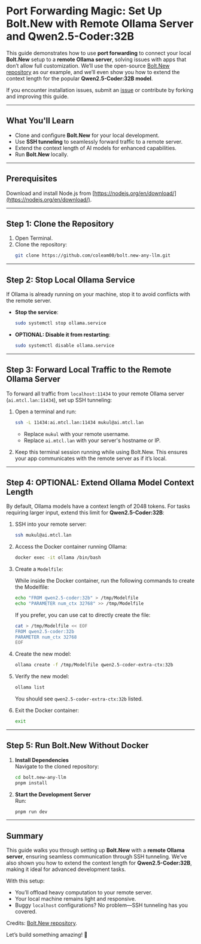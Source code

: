# **Port Forwarding Magic: Set Up Bolt.New with Remote Ollama Server and Qwen2.5-Coder:32B**

This guide demonstrates how to use **port forwarding** to connect your local **Bolt.New** setup to a **remote Ollama server**, solving issues with apps that don’t allow full customization. We’ll use the open-source [Bolt.New repository](https://github.com/coleam00/bolt.new-any-llm) as our example, and we’ll even show you how to extend the context length for the popular **Qwen2.5-Coder:32B model**.

If you encounter installation issues, submit an [issue](https://github.com/coleam00/bolt.new-any-llm/issues) or contribute by forking and improving this guide.

---

## **What You'll Learn**
- Clone and configure **Bolt.New** for your local development.
- Use **SSH tunneling** to seamlessly forward traffic to a remote server.
- Extend the context length of AI models for enhanced capabilities.
- Run **Bolt.New** locally.

---

## **Prerequisites**

Download and install Node.js from [https://nodejs.org/en/download/](https://nodejs.org/en/download/).

---

## **Step 1: Clone the Repository**

1. Open Terminal.
2. Clone the repository:
   ```bash
   git clone https://github.com/coleam00/bolt.new-any-llm.git
   ```

---

## **Step 2: Stop Local Ollama Service**

If Ollama is already running on your machine, stop it to avoid conflicts with the remote server.

- **Stop the service**:
   ```bash
   sudo systemctl stop ollama.service
   ```
- **OPTIONAL: Disable it from restarting**:
   ```bash
   sudo systemctl disable ollama.service
   ```

---

## **Step 3: Forward Local Traffic to the Remote Ollama Server**

To forward all traffic from `localhost:11434` to your remote Ollama server (`ai.mtcl.lan:11434`), set up SSH tunneling:

1. Open a terminal and run:
   ```bash
   ssh -L 11434:ai.mtcl.lan:11434 mukul@ai.mtcl.lan
   ```
   - Replace `mukul` with your remote username.
   - Replace `ai.mtcl.lan` with your server's hostname or IP.

2. Keep this terminal session running while using Bolt.New. This ensures your app communicates with the remote server as if it’s local.

---

## **Step 4: OPTIONAL: Extend Ollama Model Context Length**

By default, Ollama models have a context length of 2048 tokens. For tasks requiring larger input, extend this limit for **Qwen2.5-Coder:32B**:

1. SSH into your remote server:
   ```bash
   ssh mukul@ai.mtcl.lan
   ```
2. Access the Docker container running Ollama:
   ```bash
   docker exec -it ollama /bin/bash
   ```
3. Create a `Modelfile`:

   While inside the Docker container, run the following commands to create the Modelfile:

   ```bash
   echo "FROM qwen2.5-coder:32b" > /tmp/Modelfile
   echo "PARAMETER num_ctx 32768" >> /tmp/Modelfile
   ```
   If you prefer, you can use cat to directly create the file:
   ```bash
   cat > /tmp/Modelfile << EOF
   FROM qwen2.5-coder:32b
   PARAMETER num_ctx 32768
   EOF
   ```


4. Create the new model:
   ```bash
   ollama create -f /tmp/Modelfile qwen2.5-coder-extra-ctx:32b
   ```
5. Verify the new model:
   ```bash
   ollama list
   ```
   You should see `qwen2.5-coder-extra-ctx:32b` listed.

6. Exit the Docker container:
   ```bash
   exit
   ```

---

## **Step 5: Run Bolt.New Without Docker**

1. **Install Dependencies**  
   Navigate to the cloned repository:
   ```bash
   cd bolt.new-any-llm
   pnpm install
   ```

2. **Start the Development Server**  
   Run:
   ```bash
   pnpm run dev
   ```

---

## **Summary**

This guide walks you through setting up **Bolt.New** with a **remote Ollama server**, ensuring seamless communication through SSH tunneling. We’ve also shown you how to extend the context length for **Qwen2.5-Coder:32B**, making it ideal for advanced development tasks.

With this setup:
- You’ll offload heavy computation to your remote server.
- Your local machine remains light and responsive.
- Buggy `localhost` configurations? No problem—SSH tunneling has you covered.

Credits: [Bolt.New repository](https://github.com/coleam00/bolt.new-any-llm). 

Let’s build something amazing! 🚀